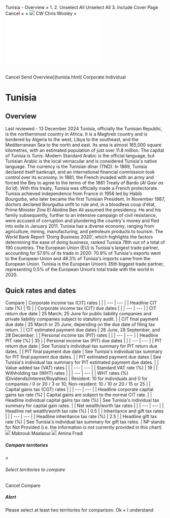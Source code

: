 Tunisia - Overview
×
1.
2.
Unselect All
Unselect All
3.
Include Cover Page
Cancel
×
×
![](-/media/world-wide-tax-summaries/attachments/global---chris-wooley.ashx%3Frev=ac5e5f3223b34096b1afc2a6009c7320&revision=ac5e5f32-23b3-4096-b1af-c2a6009c7320&hash=859B7ADC84DC2CBEC9760E9E6EE7DE6D0A8BFCDF)
CW
Chris Wooley
×
![](tunisia.html)
######
Cancel
Send
Overview](tunisia.html)
Corporate
Individual
# Tunisia
## Overview
Last reviewed - 13 December 2024
Tunisia, officially the Tunisian Republic, is the northernmost country in Africa. It is a Maghreb country and is bordered by Algeria to the west, Libya to the southeast, and the Mediterranean Sea to the north and east. Its area is almost 165,000 square kilometres, with an estimated population of just over 11.8 million. The capital of Tunisia is Tunis.
Modern Standard Arabic is the official language, but Tunisian Arabic is the local vernacular and is considered Tunisia's native language.
The currency is the Tunisian dinar (TND).
In 1869, Tunisia declared itself bankrupt, and an international financial commission took control over its economy. In 1881, the French invaded with an army and forced the Bey to agree to the terms of the 1881 Treaty of Bardo (*Al Qasr as Sa'id*). With this treaty, Tunisia was officially made a French protectorate.
Tunisia achieved independence from France in 1956 led by Habib Bourguiba, who later became the first Tunisian President. In November 1987, doctors declared Bourguiba unfit to rule and, in a bloodless coup d'état, Prime Minister Zine El Abidine Ben Ali assumed the presidency. He and his family subsequently, further to an intensive campaign of civil resistance, were accused of corruption and plundering the country's money and fled into exile in January 2011.
Tunisia has a diverse economy, ranging from agriculture, mining, manufacturing, and petroleum products to tourism.
The World Bank Report ‘Doing Business 2020’, which highlights the factors determining the ease of doing business, ranked Tunisia 78th out of a total of 190 countries.
The European Union (EU) is Tunisia's largest trade partner, accounting for 57.9% of its trade in 2020: 70.9% of Tunisia's exports went to the European Union and 48.3% of Tunisia's imports came from the European Union. Tunisia is the European Union’s 35th biggest trade partner, representing 0.5% of the European Union’s total trade with the world in 2020.
## Quick rates and dates
Compare
| Corporate income tax (CIT) rates | |
| --- | --- |
| Headline CIT rate (%) | 15 |
| Corporate income tax (CIT) due dates | |
| --- | --- |
| CIT return due date | 25 March;  25 June for public liability companies and private liability companies subject to statutory audit. |
| CIT final payment due date | 25 March or 25 June, depending on the due date of filing tax return. |
| CIT estimated payment due dates | 28 June, 28 September, and 28 December. |
| Personal income tax (PIT) rates | |
| --- | --- |
| Headline PIT rate (%) | 35 |
| Personal income tax (PIT) due dates | |
| --- | --- |
| PIT return due date | See Tunisia's individual tax summary for PIT return due dates. |
| PIT final payment due date | See Tunisia's individual tax summary for PIT final payment due dates. |
| PIT estimated payment due dates | See Tunisia's individual tax summary for PIT estimated payment due dates. |
| Value-added tax (VAT) rates | |
| --- | --- |
| Standard VAT rate (%) | 19 |
| Withholding tax (WHT) rates | |
| --- | --- |
| WHT rates (%) (Dividends/Interest/Royalties) | Resident: 10 for individuals and 0 for companies / 0 or 20 / 3 or 10;  Non-resident: 10 / 10 or 20 / 15 or 25 |
| Capital gains tax (CGT) rates | |
| --- | --- |
| Headline corporate capital gains tax rate (%) | Capital gains are subject to the normal CIT rate. |
| Headline individual capital gains tax rate (%) | See Tunisia's individual tax summary for capital gain rates. |
| Net wealth/worth tax rates | |
| --- | --- |
| Headline net wealth/worth tax rate (%) | 0.5 |
| Inheritance and gift tax rates | |
| --- | --- |
| Headline inheritance tax rate (%) | 2.5 |
| Headline gift tax rate (%) | See Tunisia's individual tax summary for gift tax rates. |
NP stands for Not Provided (i.e. the information is not currently provided in this chart)
![](-/media/world-wide-tax-summaries/attachments/tunisia---mabrouk_maalaoui.ashx%3Frev=4e1ff86b8e9544b1b18fd1c271a6e93c&revision=4e1ff86b-8e95-44b1-b18f-d1c271a6e93c&hash=F482CAD4A8791DDC08F108964502A266CC612D8D)
Mabrouk Maalaoui
![](-/media/world-wide-tax-summaries/attachments/tunisia---amina_fradi.ashx%3Frev=68623d7543654b0b8324d448598d05ba&revision=68623d75-4365-4b0b-8324-d448598d05ba&hash=740E4E5013AD34F1CF7D8E1C0A54DF4C66BCC80B)
Amina Fradi
##### Compare territories
×
###### Select territories to compare
#####
Cancel
Compare
##### Alert
Please select at least two territories for comparison.
Ok
×
I understand